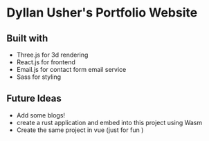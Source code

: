 # Dyllan Usher's Portfolio Website

## Built with 
- Three.js for 3d rendering
- React.js for frontend
- Email.js for contact form email service
- Sass for styling

## Future Ideas
- Add some blogs!
- create a rust application and embed into this project using Wasm
- Create the same project in vue (just for fun )
